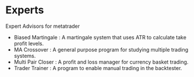 # Experts
Expert Advisors for metatrader
 * Biased Martingale : A martingale system that uses ATR to calculate take profit levels.
 * MA Crossover : A general purpose program for studying multiple trading systems.
 * Multi Pair Closer : A profit and loss manager for currency basket trading.
 * Trader Trainer : A program to enable manual trading in the backtester.

